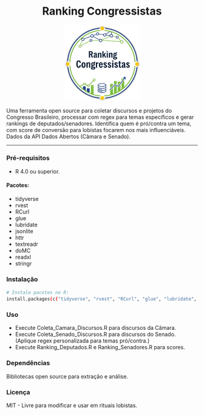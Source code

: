 
<div style="text-align: center;">
  <h1 style="font-size: 2em;">Ranking Congressistas</h1>
  <img src="assets/logo.png" width="200" alt="Ícone do Congresso">
</div>

Uma ferramenta open source para coletar discursos e projetos do Congresso Brasileiro, processar com regex para temas específicos e gerar rankings de deputados/senadores. Identifica quem é pró/contra um tema, com score de conversão para lobistas focarem nos mais influenciáveis. Dados da API Dados Abertos (Câmara e Senado).

---

### Pré-requisitos
- R 4.0 ou superior.
  
 #### Pacotes: 
  - tidyverse
  - rvest
  -  RCurl 
  -  glue
  - lubridate 
  - jsonlite
  - httr 
  - textreadr 
  - doMC
  - readxl
  - stringr

### Instalação

```bash
# Instale pacotes no R:
install.packages(c("tidyverse", "rvest", "RCurl", "glue", "lubridate", "jsonlite", "httr", "textreadr", "doMC", "readxl", "stringr"))
```
### Uso

- Execute Coleta_Camara_Discursos.R para discursos da Câmara.
- Execute Coleta_Senado_Discursos.R para discursos do Senado.
(Aplique regex personalizada para temas pró/contra.)
- Execute Ranking_Deputados.R e Ranking_Senadores.R para scores.


### Dependências
Bibliotecas open source para extração e análise.

### Licença
MIT - Livre para modificar e usar em rituais lobistas.